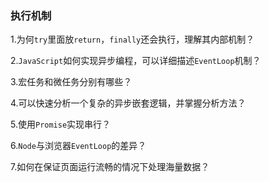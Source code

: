 ### 执行机制

1.为何`try`里面放`return`，`finally`还会执行，理解其内部机制？

2.`JavaScript`如何实现异步编程，可以详细描述`EventLoop`机制？

3.宏任务和微任务分别有哪些？

4.可以快速分析一个复杂的异步嵌套逻辑，并掌握分析方法？

5.使用`Promise`实现串行？

6.`Node`与浏览器`EventLoop`的差异？

7.如何在保证页面运行流畅的情况下处理海量数据？


